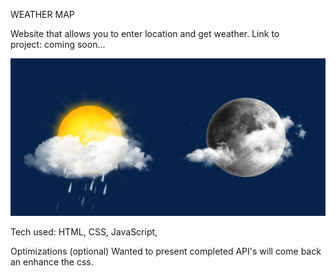 WEATHER MAP

Website that allows you to enter location and get weather.
Link to project: coming soon...

![alt](weather.gif)


Tech used: HTML, CSS, JavaScript,

Optimizations
(optional)
 Wanted to present completed API's will come back an enhance the css.
